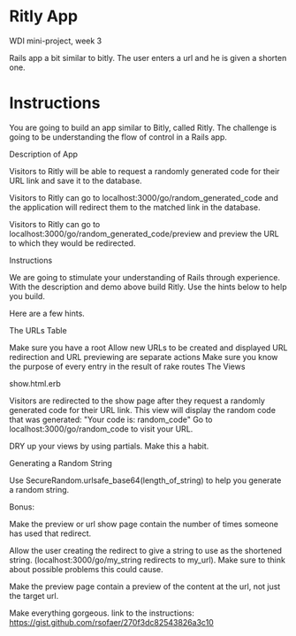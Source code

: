 Ritly App 
=========
WDI mini-project, week 3

Rails app a bit similar to bitly. 
The user enters a url and he is given a shorten one.

Instructions
===========

You are going to build an app similar to Bitly, called Ritly. The challenge is going to be understanding the flow of control in a Rails app.

Description of App

Visitors to Ritly will be able to request a randomly generated code for their URL link and save it to the database.

Visitors to Ritly can go to localhost:3000/go/random_generated_code and the application will redirect them to the matched link in the database.

Visitors to Ritly can go to localhost:3000/go/random_generated_code/preview and preview the URL to which they would be redirected.

Instructions

We are going to stimulate your understanding of Rails through experience. With the description and demo above build Ritly. Use the hints below to help you build.

Here are a few hints.

The URLs Table

Make sure you have a root
Allow new URLs to be created and displayed
URL redirection and URL previewing are separate actions
Make sure you know the purpose of every entry in the result of rake routes
The Views

show.html.erb

Visitors are redirected to the show page after they request a randomly generated code for their URL link. This view will display the random code that was generated: "Your code is: random_code" Go to localhost:3000/go/random_code to visit your URL.

DRY up your views by using partials. Make this a habit.

Generating a Random String

Use SecureRandom.urlsafe_base64(length_of_string) to help you generate a random string.

Bonus:

Make the preview or url show page contain the number of times someone has used that redirect.

Allow the user creating the redirect to give a string to use as the shortened string. (localhost:3000/go/my_string redirects to my_url). Make sure to think about possible problems this could cause.

Make the preview page contain a preview of the content at the url, not just the target url.

Make everything gorgeous.
link to the instructions: https://gist.github.com/rsofaer/270f3dc82543826a3c10
